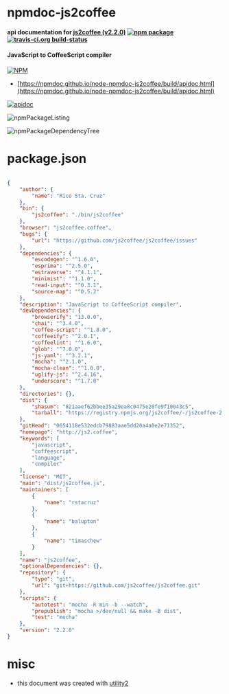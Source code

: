 # npmdoc-js2coffee

#### api documentation for  [js2coffee (v2.2.0)](http://js2.coffee)  [![npm package](https://img.shields.io/npm/v/npmdoc-js2coffee.svg?style=flat-square)](https://www.npmjs.org/package/npmdoc-js2coffee) [![travis-ci.org build-status](https://api.travis-ci.org/npmdoc/node-npmdoc-js2coffee.svg)](https://travis-ci.org/npmdoc/node-npmdoc-js2coffee)

#### JavaScript to CoffeeScript compiler

[![NPM](https://nodei.co/npm/js2coffee.png?downloads=true&downloadRank=true&stars=true)](https://www.npmjs.com/package/js2coffee)

- [https://npmdoc.github.io/node-npmdoc-js2coffee/build/apidoc.html](https://npmdoc.github.io/node-npmdoc-js2coffee/build/apidoc.html)

[![apidoc](https://npmdoc.github.io/node-npmdoc-js2coffee/build/screenCapture.buildCi.browser.%252Ftmp%252Fbuild%252Fapidoc.html.png)](https://npmdoc.github.io/node-npmdoc-js2coffee/build/apidoc.html)

![npmPackageListing](https://npmdoc.github.io/node-npmdoc-js2coffee/build/screenCapture.npmPackageListing.svg)

![npmPackageDependencyTree](https://npmdoc.github.io/node-npmdoc-js2coffee/build/screenCapture.npmPackageDependencyTree.svg)



# package.json

```json

{
    "author": {
        "name": "Rico Sta. Cruz"
    },
    "bin": {
        "js2coffee": "./bin/js2coffee"
    },
    "browser": "js2coffee.coffee",
    "bugs": {
        "url": "https://github.com/js2coffee/js2coffee/issues"
    },
    "dependencies": {
        "escodegen": "^1.6.0",
        "esprima": "^2.5.0",
        "estraverse": "^4.1.1",
        "minimist": "^1.1.0",
        "read-input": "^0.3.1",
        "source-map": "^0.5.2"
    },
    "description": "JavaScript to CoffeeScript compiler",
    "devDependencies": {
        "browserify": "13.0.0",
        "chai": "^3.4.0",
        "coffee-script": "^1.8.0",
        "coffeeify": "^2.0.1",
        "coffeelint": "^1.6.0",
        "glob": "^7.0.0",
        "js-yaml": "^3.2.1",
        "mocha": "^2.1.0",
        "mocha-clean": "^1.0.0",
        "uglify-js": "^2.4.16",
        "underscore": "^1.7.0"
    },
    "directories": {},
    "dist": {
        "shasum": "821aaef62bbee35a29ea8c0475e20fe9f10043c5",
        "tarball": "https://registry.npmjs.org/js2coffee/-/js2coffee-2.2.0.tgz"
    },
    "gitHead": "0654118e532edcb79883aae5dd20a4a0e2e71352",
    "homepage": "http://js2.coffee",
    "keywords": [
        "javascript",
        "coffeescript",
        "language",
        "compiler"
    ],
    "license": "MIT",
    "main": "dist/js2coffee.js",
    "maintainers": [
        {
            "name": "rstacruz"
        },
        {
            "name": "balupton"
        },
        {
            "name": "timaschew"
        }
    ],
    "name": "js2coffee",
    "optionalDependencies": {},
    "repository": {
        "type": "git",
        "url": "git+https://github.com/js2coffee/js2coffee.git"
    },
    "scripts": {
        "autotest": "mocha -R min -b --watch",
        "prepublish": "mocha >/dev/null && make -B dist",
        "test": "mocha"
    },
    "version": "2.2.0"
}
```



# misc
- this document was created with [utility2](https://github.com/kaizhu256/node-utility2)
